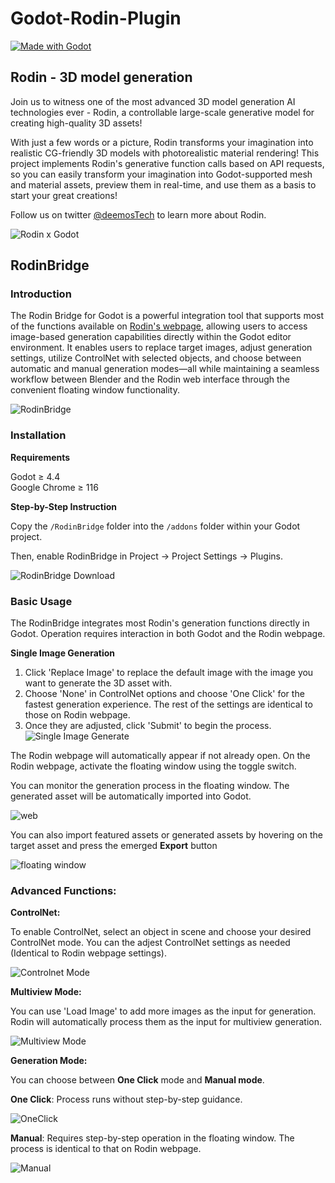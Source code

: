 # Godot-Rodin-Plugin
[![Made with Godot](https://img.shields.io/badge/Made%20with-Godot-478CBF?style=flat&logo=godot%20engine&logoColor=white)](https://godotengine.org)


## Rodin - 3D model generation
Join us to witness one of the most advanced 3D model generation AI technologies ever - Rodin, a controllable large-scale generative model for creating high-quality 3D assets!

With just a few words or a picture, Rodin transforms your imagination into realistic CG-friendly 3D models with photorealistic material rendering! This project implements Rodin's generative function calls based on API requests, so you can easily transform your imagination into Godot-supported mesh and material assets, preview them in real-time, and use them as a basis to start your great creations!

Follow us on twitter [@deemosTech](http://twitter.com/deemosTech) to learn more about Rodin.

![Rodin x Godot](source/godot_1.png)

## RodinBridge
### Introduction
The Rodin Bridge for Godot is a powerful integration tool that supports most of the functions available on [Rodin's webpage](https://hyper3d.ai), allowing users to access image-based generation capabilities directly within the Godot editor environment. It enables users to replace target images, adjust generation settings, utilize ControlNet with selected objects, and choose between automatic and manual generation modes—all while maintaining a seamless workflow between Blender and the Rodin web interface through the convenient floating window functionality.

![RodinBridge](source/preview.jpg)

### Installation

**Requirements**

Godot ≥ 4.4
\
Google Chrome ≥ 116

**Step-by-Step Instruction**

Copy the <code>/RodinBridge</code> folder into the <code>/addons</code> folder within your Godot project. 

Then, enable RodinBridge in Project → Project Settings → Plugins.

![RodinBridge Download](source/Download.jpg)

### Basic Usage

The RodinBridge integrates most Rodin's generation functions directly in Godot. Operation requires interaction in both Godot and the Rodin webpage.

**Single Image Generation**

1. Click 'Replace Image' to replace the default image with the image you want to generate the 3D asset with.
2. Choose 'None' in ControlNet options and choose 'One Click' for the fastest generation experience. The rest of the settings are identical to those on Rodin webpage.
3. Once they are adjusted, click 'Submit' to begin the process.
![Single Image Generate](source/SingleImage.jpg)


The Rodin webpage will automatically appear if not already open. On the Rodin webpage, activate the floating window using the toggle switch.


You can monitor the generation process in the floating window. The generated asset will be automatically imported into Godot.

![web](source/web.jpg)

You can also import featured assets or generated assets by hovering on the target asset and press the emerged **Export** button

![floating window](source/floatingwindow.png)

### Advanced Functions:

**ControlNet:**

To enable ControlNet, select an object in scene and choose your desired ControlNet mode. You can the adjest ControlNet settings as needed (Identical to Rodin webpage settings).

![Controlnet Mode](source/Controlnet.jpg)

**Multiview Mode:**

You can use 'Load Image' to add more images as the input for generation. Rodin will automatically process them as the input for multiview generation.

![Multiview Mode](source/Multi.jpg)

**Generation Mode:**

You can choose between **One Click** mode and **Manual mode**. 

**One Click**: Process runs without step-by-step guidance.

![OneClick](source/OneClick.jpg)

**Manual**: Requires step-by-step operation in the floating window. The process is identical to that on Rodin webpage.

![Manual](source/Manul.jpg)

